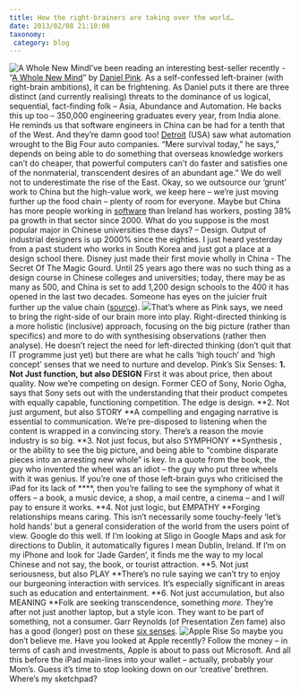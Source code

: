 ```yaml
---
title: How the right-brainers are taking over the world…
date: 2013/02/08 21:10:00
taxonomy: 
 category: blog 
---
```


![A Whole New Mind](/wp-content/uploads/2010/02/wnm2.jpg)I’ve been reading an interesting best-seller recently - “[A Whole New Mind](http://en.wikipedia.org/wiki/A_Whole_New_Mind)” by [Daniel Pink](http://www.danpink.com/). As a self-confessed left-brainer (with right-brain ambitions), it can be frightening. As Daniel puts it there are three distinct (and currently realising) threats to the dominance of us logical, sequential, fact-finding folk – Asia, Abundance and Automation. He backs this up too – 350,000 engineering graduates every year, from India alone. He reminds us that software engineers in China can be had for a tenth that of the West. And they’re damn good too! [Detroit](http://news.bbc.co.uk/2/hi/business/6346299.stm) (USA) saw what automation wrought to the Big Four auto companies. “Mere survival today,” he says,” depends on being able to do something that overseas knowledge workers can’t do cheaper, that powerful computers can’t do faster and satisfies one of the nonmaterial, transcendent desires of an abundant age.” We do well not to underestimate the rise of the East. Okay, so we outsource our ‘grunt’ work to China but the high-value work, we keep here – we’re just moving further up the food chain – plenty of room for everyone. Maybe but China has more people working in [software](http://designative.info/2009/07/01/information-technology-in-china-software-industry-maintained-rapid-growth-in-2008/) than Ireland has workers, posting 38% pa growth in that sector since 2000. What do you suppose is the most popular major in Chinese universities these days? – Design. Output of industrial designers is up 2000% since the eighties. I just heard yesterday from a past student who works in South Korea and just got a place at a design school there. Disney just made their first movie wholly in China - The Secret Of The Magic Gourd. Until 25 years ago there was no such thing as a design course in Chinese colleges and universities; today, there may be as many as 500, and China is set to add 1,200 design schools to the 400 it has opened in the last two decades. Someone has eyes on the juicier fruit further up the value chain ([source](http://www.designcouncil.org.uk/Design-Council/3/Design-Council-Magazine/Design-Council-Magazine-issue-3/The-karaoke-economy/)). ![](http://www.experientia.com/blog/images/china_design.gif)That’s where as Pink says, we need to bring the right-side of our brain more into play. Right-directed thinking is a more holistic (inclusive) approach, focusing on the big picture (rather than specifics) and more to do with synthesising observations (rather then analyse). He doesn’t reject the need for left-directed thinking (don’t quit that IT programme just yet) but there are what he calls ‘high touch’ and ‘high concept’ senses that we need to nurture and develop. Pink’s Six Senses: **1. Not Just function, but also DESIGN** First it was about price, then about quality. Now we’re competing on design. Former CEO of Sony, Norio Ogha, says that Sony sets out with the understanding that their product competes with equally capable, functioning competition. The edge is design. **2. Not just argument, but also STORY **A compelling and engaging narrative is essential to communication. We’re pre-disposed to listening when the content is wrapped in a convincing story. There’s a reason the movie industry is so big. **3. Not just focus, but also SYMPHONY **Synthesis , or the ability to see the big picture, and being able to “combine disparate pieces into an arresting new whole” is key. In a quote from the book, the guy who invented the wheel was an idiot – the guy who put three wheels with it was genius. If you’re one of those left-brain guys who criticised the iPad for its lack of ****, then you’re failing to see the symphony of what it offers – a book, a music device, a shop, a mail centre, a cinema – and I _will_ pay to ensure it works. **4. Not just logic, but EMPATHY **Forging relationships means caring. This isn’t necessarily some touchy-feely ‘let’s hold hands’ but a general consideration of the world from the users point of view. Google do this well. If I’m looking at Sligo in Google Maps and ask for directions to Dublin, it automatically figures I mean Dublin, Ireland. If I’m on my iPhone and look for ‘Jade Garden’, it finds me the way to my local Chinese and not say, the book, or tourist attraction. **5. Not just seriousness, but also PLAY **There’s no rule saying we can’t try to enjoy our burgeoning interaction with services. It’s especially significant in areas such as education and entertainment. **6. Not just accumulation, but also MEANING **Folk are seeking transcendence, something _more._ They’re after not just another laptop, but a style icon. They want to be part of something, not a consumer. Garr Reynolds (of Presentation Zen fame) also has a good (longer) post on these [six senses](http://www.presentationzen.com/presentationzen/2006/08/from_design_to_.html). ![Apple Rise](http://www.jkelleher.me/wp-content/uploads/2010/02/Screen-Shot-2013-10-30-at-16.29.55-1024x767.png) So maybe you don’t believe me. Have you looked at Apple recently? Follow the money – in terms of cash and investments, Apple is about to pass out Microsoft. And all this before the iPad main-lines into your wallet – actually, probably your Mom’s. Guess it’s time to stop looking down on our ‘creative’ brethren. Where’s my sketchpad?

